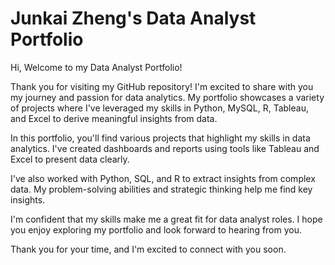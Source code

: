 # Junkai Zheng's Data Analyst Portfolio

Hi, Welcome to my Data Analyst Portfolio!

Thank you for visiting my GitHub repository! I'm excited to share with you my journey and passion for data analytics. My portfolio showcases a variety of projects where I've leveraged my skills in Python, MySQL, R, Tableau, and Excel to derive meaningful insights from data.

In this portfolio, you'll find various projects that highlight my skills in data analytics. I've created dashboards and reports using tools like Tableau and Excel to present data clearly.

I've also worked with Python, SQL, and R to extract insights from complex data. My problem-solving abilities and strategic thinking help me find key insights.

I'm confident that my skills make me a great fit for data analyst roles. I hope you enjoy exploring my portfolio and look forward to hearing from you.

Thank you for your time, and I'm excited to connect with you soon.

